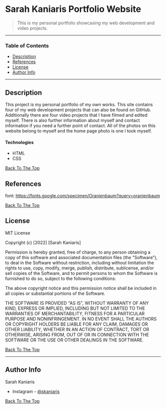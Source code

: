 # Sarah Kaniaris Portfolio Website

> This is my personal portfolio showcasing my web development and video projects. 

---

### Table of Contents

- [Description](#description)
- [References](#references)
- [License](#license)
- [Author Info](#author-info)

---

## Description

This project is my personal portfolio of my own works. This site contains four of my web development projects that can also be found on GitHub.
Additionally there are four video projects that I have filmed and edited myself. There is also further information about myself and contact information if you need a further point of contact.
All of the photos on this website belong to myself and the home page photo is one I took myself. 

#### Technologies

- HTML
- CSS

[Back To The Top](#read-me-template)

## References 

font: https://fonts.google.com/specimen/Oranienbaum?query=oranienbaum

[Back To The Top](#read-me-template)

## License

MIT License

Copyright (c) [2022] [Sarah Kaniaris]

Permission is hereby granted, free of charge, to any person obtaining a copy
of this software and associated documentation files (the "Software"), to deal
in the Software without restriction, including without limitation the rights
to use, copy, modify, merge, publish, distribute, sublicense, and/or sell
copies of the Software, and to permit persons to whom the Software is
furnished to do so, subject to the following conditions:

The above copyright notice and this permission notice shall be included in all
copies or substantial portions of the Software.

THE SOFTWARE IS PROVIDED "AS IS", WITHOUT WARRANTY OF ANY KIND, EXPRESS OR
IMPLIED, INCLUDING BUT NOT LIMITED TO THE WARRANTIES OF MERCHANTABILITY,
FITNESS FOR A PARTICULAR PURPOSE AND NONINFRINGEMENT. IN NO EVENT SHALL THE
AUTHORS OR COPYRIGHT HOLDERS BE LIABLE FOR ANY CLAIM, DAMAGES OR OTHER
LIABILITY, WHETHER IN AN ACTION OF CONTRACT, TORT OR OTHERWISE, ARISING FROM,
OUT OF OR IN CONNECTION WITH THE SOFTWARE OR THE USE OR OTHER DEALINGS IN THE
SOFTWARE.

[Back To The Top](#read-me-template)

---

## Author Info

Sarah Kaniaris 
- Instagram - [@skaniaris](https://www.instagram.com/skaniaris/?hl=en)

[Back To The Top](#read-me-template)
